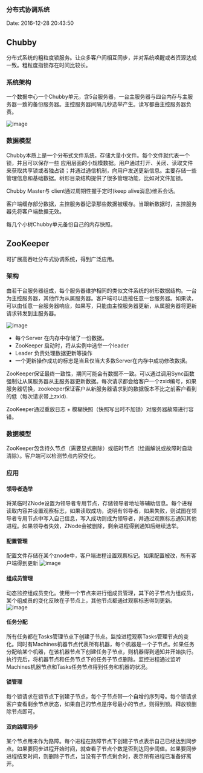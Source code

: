 <!--
title: 分布式协调系统
date: 2016-12-28 20:43:50
tags:
- Big Data
- Chubby
- ZooKeeper
-->
### 分布式协调系统
Date: 2016-12-28 20:43:50
## Chubby
分布式系统的粗粒度锁服务。让众多客户间相互同步，并对系统唤醒或者资源达成一致。粗粒度指锁存在时间比较长。

### 系统架构
一个数据中心一个Chubby单元，含5台服务器，一台主服务器与四台内存与主服务器一致的备份服务器。主控服务器间隔几秒选举产生。读写都由主控服务器负责。

![image](http://www.habadog.com/wp-content/uploads/2011/06/chubby.jpg)

<!-- more -->

### 数据模型
Chubby本质上是一个分布式文件系统，存储大量小文件。每个文件就代表一个锁，并且可以保存一些 应用层面的小规模数据。用户通过打开、关闭、读取文件来获取共享锁或者独占锁；并通过通信机制，向用户发送更新信息。主要存储一些管理信息和基础数据。树形目录结构提供了很多管理功能，比如对文件加锁。

Chubby Master与 client通过周期性握手定时(keep alive消息)维系会话。

客户端缓存部分数据，主控服务器记录那些数据被缓存。当跟新数据时，主控服务器先将客户端数据无效。

每几个小树Chubby单元备份自己的内存快照。

## ZooKeeper
可扩展高吞吐分布式协调系统，得到广泛应用。

### 架构
由若干台服务器组成，每个服务器维护相同的类似文件系统的树形数据结构。一台为主控服务器，其他作为从属服务器。客户端可以连接任意一台服务器。如果读，可以由任意一台服务器响应，如果写，只能由主控服务器更新，从属服务器将更新请求转发到主服务器。

![image](http://img.blog.csdn.net/20160421085006204)
- 每个Server 在内存中存储了一份数据。
- ZooKeeper 启动时，将从实例中选举一个leader
- Leader 负责处理数据更新等操作
- 一个更新操作成功的标志是当且仅当大多数Server在内存中成功修改数据。

ZooKeeper保证最终一致性，期间可能会有数据不一致。可以通过调用Sync函数强制让从属服务器从主服务器更新数据。每次请求都会给客户一个zxid编号，如果服务器切换，zookeeper保证客户从新服务器请求到的数据版本不比之前客户看到的低（每次请求带上zxid).

ZooKeeper通过重放日志 + 模糊快照（快照写出时不加锁）对服务器故障进行容错。

### 数据模型
ZooKeeper包含持久节点（需要显式删除）或临时节点（绘画解说或故障时自动清除）。客户端可以检测节点内容变化。

### 应用
#### 领导者选举
将某临时ZNode设置为领导者专用节点，存储领导者地址等辅助信息。每个进程读取内容并设置观察标志，如果读取成功，说明有邻导者，如果失败，则试图在领导者专用节点中写入自己信息，写入成功则成为领导者，并通过观察标志通知其他进程。如果领导者失效，ZNode会被删除，剩余进程得到通知后继续选举。

#### 配置管理
配置文件存储在某个znode中，客户端进程设置观察标记。如果配置被改，所有客户端得到更新
![image](http://img.blog.csdn.net/20160421094844961)

#### 组成员管理
动态监控组成员变化。使用一个节点来进行组成员管理，其下的子节点为组成员，某个组成员的变化反映在子节点上，其他节点都通过观察标志得到更新。
![image](http://img.blog.csdn.net/20160421095301115)


#### 任务分配
所有任务都在Tasks管理节点下创建子节点。监控进程观察Tasks管理节点的变化。同时有Machines机器节点代表所有机器，每个机器是一个子节点。如果任务分配给某个机器，在该机器节点下创建任务子节点，则机器得到通知并开始执行。执行完后，将机器节点和任务节点下的任务子节点删除。监控进程通过监听Machines机器节点和Tasks任务节点得到任务和机器的状况。

#### 锁管理
每个锁请求在锁节点下创建子节点，每个子节点带一个自增的序列号。每个锁请求客户查看剩余节点状态，如果自己的节点是序号最小的节点，则得到锁。释放锁删除节点即可。

#### 双向路障同步
某个节点用来作为路障。每个进程在路障节点下创建子节点表示自己已经达到同步点。如果要同步进程开始时间，就查看子节点个数是否到达同步阈值。如果要同步进程结束时间，则删除子节点，当没有子节点剩余时，表示所有进程已准备好离开。








